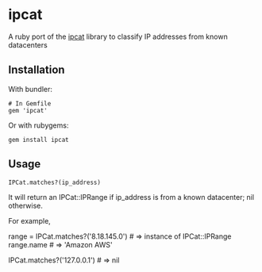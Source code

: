 # ipcat

A ruby port of the [ipcat](https://github.com/client9/ipcat) library to classify IP addresses from known datacenters

## Installation

With bundler:

    # In Gemfile
    gem 'ipcat'

Or with rubygems:

    gem install ipcat

## Usage

    IPCat.matches?(ip_address)

It will return an IPCat::IPRange if ip_address is from a known datacenter; nil otherwise.

For example,

  range = IPCat.matches?('8.18.145.0') # => instance of IPCat::IPRange
  range.name # => 'Amazon AWS'

  IPCat.matches?('127.0.0.1') # => nil

